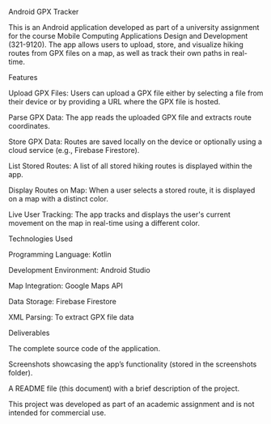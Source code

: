 Android GPX Tracker

This is an Android application developed as part of a university assignment for the course Mobile Computing Applications Design and Development (321-9120). The app allows users to upload, store, and visualize hiking routes from GPX files on a map, as well as track their own paths in real-time.

Features

Upload GPX Files: Users can upload a GPX file either by selecting a file from their device or by providing a URL where the GPX file is hosted.

Parse GPX Data: The app reads the uploaded GPX file and extracts route coordinates.

Store GPX Data: Routes are saved locally on the device or optionally using a cloud service (e.g., Firebase Firestore).

List Stored Routes: A list of all stored hiking routes is displayed within the app.

Display Routes on Map: When a user selects a stored route, it is displayed on a map with a distinct color.

Live User Tracking: The app tracks and displays the user's current movement on the map in real-time using a different color.

Technologies Used

Programming Language: Kotlin 

Development Environment: Android Studio

Map Integration: Google Maps API

Data Storage: Firebase Firestore 

XML Parsing: To extract GPX file data

Deliverables

The complete source code of the application.

Screenshots showcasing the app’s functionality (stored in the screenshots folder).

A README file (this document) with a brief description of the project.


This project was developed as part of an academic assignment and is not intended for commercial use.
